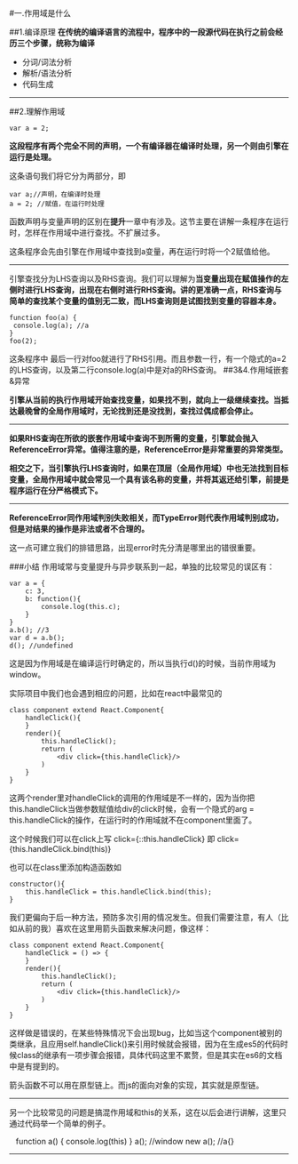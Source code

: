 #一.作用域是什么

##1.编译原理
**在传统的编译语言的流程中，程序中的一段源代码在执行之前会经历三个步骤，统称为编译**
+ 分词/词法分析
+ 解析/语法分析
+ 代码生成

***
##2.理解作用域

    var a = 2;
    
**这段程序有两个完全不同的声明，一个有编译器在编译时处理，另一个则由引擎在运行是处理。**

这条语句我们将它分为两部分，即
    
    var a;//声明，在编译时处理
    a = 2; //赋值，在运行时处理
    
函数声明与变量声明的区别在**提升**一章中有涉及。这节主要在讲解一条程序在运行时，怎样在作用域中进行查找。不扩展过多。

这条程序会先由引擎在作用域中查找到a变量，再在运行时将一个2赋值给他。
***
引擎查找分为LHS查询以及RHS查询。我们可以理解为**当变量出现在赋值操作的左侧时进行LHS查询，出现在右侧时进行RHS查询。讲的更准确一点，RHS查询与简单的查找某个变量的值别无二致，而LHS查询则是试图找到变量的容器本身。**

    function foo(a) {
     console.log(a); //a
    }
    foo(2);
    
这条程序中 最后一行对foo就进行了RHS引用。而且参数一行，有一个隐式的a=2的LHS查询，以及第二行console.log(a)中是对a的RHS查询。
##3&4.作用域嵌套&异常

**引擎从当前的执行作用域开始查找变量，如果找不到，就向上一级继续查找。当抵达最晚曾的全局作用域时，无论找到还是没找到，查找过偶成都会停止。**

***

**如果RHS查询在所欲的嵌套作用域中查询不到所需的变量，引擎就会抛入ReferenceError异常。值得注意的是，ReferenceError是非常重要的异常类型。**

**相交之下，当引擎执行LHS查询时，如果在顶层（全局作用域）中也无法找到目标变量，全局作用域中就会常见一个具有该名称的变量，并将其返还给引擎，前提是程序运行在分严格模式下。**

***

**ReferenceError同作用域判别失败相关，而TypeError则代表作用域判别成功，但是对结果的操作是非法或者不合理的。**

这一点可建立我们的排错思路，出现error时先分清是哪里出的错很重要。

###小结
作用域常与变量提升与异步联系到一起，单独的比较常见的误区有：

    var a = {
        c: 3,
        b: function(){
            console.log(this.c);
        }
    }
    a.b(); //3
    var d = a.b();
    d(); //undefined

这是因为作用域是在编译运行时确定的，所以当执行d()的时候，当前作用域为window。

实际项目中我们也会遇到相应的问题，比如在react中最常见的

    class component extend React.Component{
        handleClick(){
        }
        render(){
            this.handleClick();
            return (
                <div click={this.handleClick}/>
            )
        }
    }

这两个render里对handleClick的调用的作用域是不一样的，因为当你把this.handleClick当做参数赋值给div的click时候，会有一个隐式的arg = this.handleClick的操作，在运行时的作用域就不在component里面了。

这个时候我们可以在click上写 click={::this.handleClick} 即 click={this.handleClick.bind(this)}

也可以在class里添加构造函数如

    constructor(){
        this.handleClick = this.handleClick.bind(this);
    }

我们更偏向于后一种方法，预防多次引用的情况发生。但我们需要注意，有人（比如从前的我）喜欢在这里用箭头函数来解决问题，像这样：

    class component extend React.Component{
        handleClick = () => {
        }
        render(){
            this.handleClick();
            return (
                <div click={this.handleClick}/>
            )
        }
    }

这样做是错误的，在某些特殊情况下会出现bug，比如当这个component被别的类继承，且应用self.handleClick()来引用时候就会报错，因为在生成es5的代码时候class的继承有一项步骤会报错，具体代码这里不累赘，但是其实在es6的文档中是有提到的。

箭头函数不可以用在原型链上。而js的面向对象的实现，其实就是原型链。

***
另一个比较常见的问题是搞混作用域和this的关系，这在以后会进行讲解，这里只通过代码举一个简单的例子。

    function a() {
        console.log(this)
    }
    a(); //window
    new a(); //a{}
    
***
